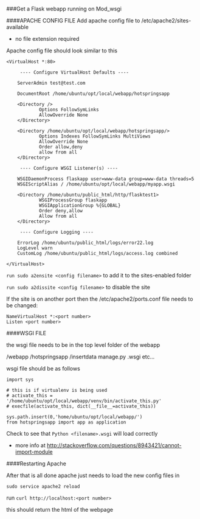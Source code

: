###Get a Flask webapp running on Mod_wsgi

####APACHE CONFIG FILE
Add apache config file to /etc/apache2/sites-available
- no file extension required

Apache config file should look similar to this

	<VirtualHost *:80>

		 ---- Configure VirtualHost Defaults ----
	
		ServerAdmin test@test.com
	
		DocumentRoot /home/ubuntu/opt/local/webapp/hotspringsapp
		
		<Directory />
		        Options FollowSymLinks
		        AllowOverride None
		</Directory>
		
		<Directory /home/ubuntu/opt/local/webapp/hotspringsapp/>
		        Options Indexes FollowSymLinks MultiViews
		        AllowOverride None
		        Order allow,deny
		        allow from all
		</Directory>
		
		 ---- Configure WSGI Listener(s) ----
		
		WSGIDaemonProcess flaskapp user=www-data group=www-data threads=5
		WSGIScriptAlias / /home/ubuntu/opt/local/webapp/myapp.wsgi
		
		<Directory /home/ubuntu/public_html/http/flasktest1>
		        WSGIProcessGroup flaskapp
		        WSGIApplicationGroup %{GLOBAL}
		        Order deny,allow
		        Allow from all
		</Directory>
		
		 ---- Configure Logging ----
	
		ErrorLog /home/ubuntu/public_html/logs/error22.log
		LogLevel warn
		CustomLog /home/ubuntu/public_html/logs/access.log combined

	</VirtualHost> 

`run sudo a2ensite <config filename>` to add it to the sites-enabled folder

`run sudo a2dissite <config filename>` to disable the site

If the site is on another port then the /etc/apache2/ports.conf file needs to be changed:

	NameVirtualHost *:<port number>
	Listen <port number>



####WSGI FILE

the wsgi file needs to be in the top level folder of the webapp

/webapp
	/hotspringsapp
	/insertdata
	manage.py
	<filename>.wsgi
	etc...

wsgi file should be as follows

	import sys
	
	# this is if virtualenv is being used 
	# activate_this = '/home/ubuntu/opt/local/webapp/venv/bin/activate_this.py'
	# execfile(activate_this, dict(__file__=activate_this))
	 
	sys.path.insert(0,'home/ubuntu/opt/local/webapp/')
	from hotspringsapp import app as application

	
Check to see that `Python <filename>.wsgi` will load correctly 
- more info at http://stackoverflow.com/questions/8943421/cannot-import-module




####Restarting Apache

After that is all done apache just needs to load the new config files in

`sudo service apache2 reload`

run `curl http://localhost:<port number>`

this should return the html of the webpage
